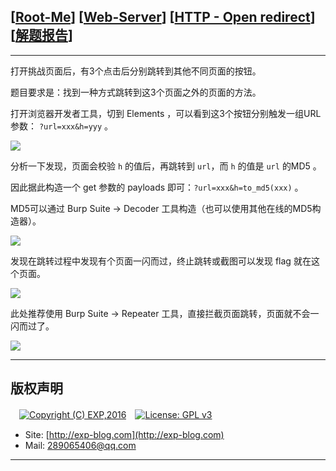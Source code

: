 ## [[Root-Me](https://www.root-me.org/)] [[Web-Server](https://www.root-me.org/en/Challenges/Web-Server/)] [[HTTP - Open redirect](https://www.root-me.org/en/Challenges/Web-Server/HTTP-Open-redirect)] [[解题报告](https://exp-blog.com/safe/ctf/rootme/web-server/http-openredirect/)]

------

打开挑战页面后，有3个点击后分别跳转到其他不同页面的按钮。

题目要求是：找到一种方式跳转到这3个页面之外的页面的方法。

打开浏览器开发者工具，切到 Elements ，可以看到这3个按钮分别触发一组URL参数： `?url=xxx&h=yyy` 。

![](https://github.com/lyy289065406/CTF-Solving-Reports/blob/master/rootme/Web-Server/%5B02%5D%20%5B10P%5D%20HTTP%20-%20Open%20redirect/imgs/01.png)

分析一下发现，页面会校验 `h` 的值后，再跳转到 `url`，而 `h` 的值是 `url` 的MD5 。

因此据此构造一个 get 参数的 payloads 即可：`?url=xxx&h=to_md5(xxx)` 。

MD5可以通过 Burp Suite -> Decoder 工具构造（也可以使用其他在线的MD5构造器）。

![](https://github.com/lyy289065406/CTF-Solving-Reports/blob/master/rootme/Web-Server/%5B02%5D%20%5B10P%5D%20HTTP%20-%20Open%20redirect/imgs/02.png)

发现在跳转过程中发现有个页面一闪而过，终止跳转或截图可以发现 flag 就在这个页面。

![](https://github.com/lyy289065406/CTF-Solving-Reports/blob/master/rootme/Web-Server/%5B02%5D%20%5B10P%5D%20HTTP%20-%20Open%20redirect/imgs/03.png)

此处推荐使用 Burp Suite -> Repeater 工具，直接拦截页面跳转，页面就不会一闪而过了。


![](https://github.com/lyy289065406/CTF-Solving-Reports/blob/master/rootme/Web-Server/%5B02%5D%20%5B10P%5D%20HTTP%20-%20Open%20redirect/imgs/04.png)

------

## 版权声明

　[![Copyright (C) EXP,2016](https://img.shields.io/badge/Copyright%20(C)-EXP%202016-blue.svg)](http://exp-blog.com)　[![License: GPL v3](https://img.shields.io/badge/License-GPL%20v3-blue.svg)](https://www.gnu.org/licenses/gpl-3.0)
  

- Site: [http://exp-blog.com](http://exp-blog.com) 
- Mail: <a href="mailto:289065406@qq.com?subject=[EXP's Github]%20Your%20Question%20（请写下您的疑问）&amp;body=What%20can%20I%20help%20you?%20（需要我提供什么帮助吗？）">289065406@qq.com</a>


------
